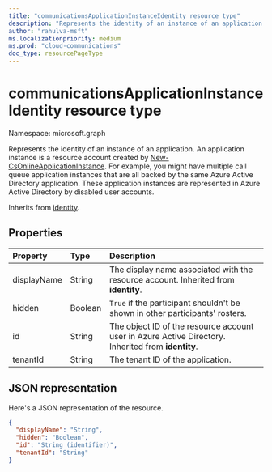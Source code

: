 ```yaml
--- 
title: "communicationsApplicationInstanceIdentity resource type"
description: "Represents the identity of an instance of an application."
author: "rahulva-msft"
ms.localizationpriority: medium
ms.prod: "cloud-communications"
doc_type: resourcePageType
---
```


# communicationsApplicationInstanceIdentity resource type

Namespace: microsoft.graph

Represents the identity of an instance of an application. An application instance is a resource account created by [New-CsOnlineApplicationInstance](/powershell/module/skype/new-csonlineapplicationinstance). For example, you might have multiple call queue application instances that are all backed by the same Azure Active Directory application. These application instances are represented in Azure Active Directory by disabled user accounts.

Inherits from [identity](identity.md).

## Properties

| Property                       | Type                        | Description                                                                                                                                       |
| :----------------------------- | :---------------------------| :-------------------------------------------------------------------------------------------------------------------------------------------------|
| displayName | String | The display name associated with the resource account. Inherited from **identity**. |
| hidden | Boolean | `True` if the participant shouldn't be shown in other participants' rosters. |
| id | String | The object ID of the resource account user in Azure Active Directory. Inherited from **identity**. |
| tenantId | String | The tenant ID of the application. |

## JSON representation

Here's a JSON representation of the resource.

<!-- {
  "blockType": "resource",
  "@odata.type": "microsoft.graph.communicationsApplicationInstanceIdentity",
  "optionalProperties": [
    "displayName",
    "tenantId",
    "hidden"
  ],
} -->
```json
{
  "displayName": "String",
  "hidden": "Boolean",
  "id": "String (identifier)",
  "tenantId": "String"
}
```
